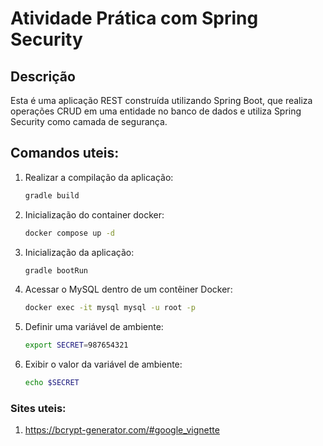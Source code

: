 # Atividade Prática com Spring Security

## Descrição
Esta é uma aplicação REST construída utilizando Spring Boot, que realiza operações CRUD em uma entidade no banco de dados e utiliza Spring Security como camada de segurança.

## Comandos uteis:
1. Realizar a compilação da aplicação:
    ```bash
    gradle build
    ```
2. Inicialização do container docker:
    ```bash
   docker compose up -d
    ```

3. Inicialização da aplicação:
    ```bash
   gradle bootRun
    ```

4. Acessar o MySQL dentro de um contêiner Docker:
    ```bash
   docker exec -it mysql mysql -u root -p
    ```

5. Definir uma variável de ambiente:
    ```bash
   export SECRET=987654321
    ```
4. Exibir o valor da variável de ambiente:
    ```bash
   echo $SECRET
    ```


### Sites uteis:

1. https://bcrypt-generator.com/#google_vignette
